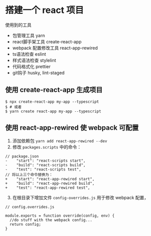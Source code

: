 # 搭建一个 react 项目

使用到的工具
- 包管理工具 yarn
- react脚手架工具 create-react-app
- webpack 配置修改工具 react-app-rewired
- ts语法检查 eslint
- 样式语法检查 stylelint
- 代码格式化 prettier
- git钩子 husky, lint-staged

## 使用 create-react-app 生成项目
```
$ npx create-react-app my-app --typescript
$ # 或者
$ yarn create react-app my-app --typescript
```

## 使用 react-app-rewired 使 webpack 可配置

1. 添加依赖包 `yarn add react-app-rewired --dev`
2. 修改 `packages.scripts` 中的命令：
```
// package.json
-    "start": "react-scripts start",
-    "build": "react-scripts build",
-    "test": "react-scripts test",
// 将以上三个命令替换为：
+    "start": "react-app-rewired start",
+    "build": "react-app-rewired build",
+    "test": "react-app-rewired test",
```
3. 在根目录下增加文件 `config-overrides.js` 用于修改 webpack 配置，
```
// config.overrides.js

module.exports = function override(config, env) {
  //do stuff with the webpack config...
  return config;
}
```
